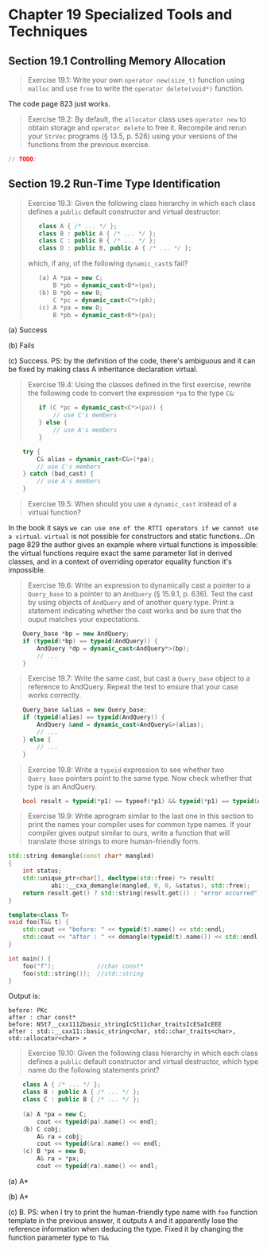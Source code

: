 Chapter 19 Specialized Tools and Techniques
===========================================

Section 19.1 Controlling Memory Allocation
------------------------------------------

>Exercise 19.1: Write your own `operator new(size_t)` function using `malloc` and use `free` to write the `operator delete(void*)` function.

The code page 823 just works.

>Exercise 19.2: By default, the `allocator` class uses `operator new` to obtain storage and `operator delete` to free it. Recompile and rerun your `StrVec` programs (§ 13.5, p. 526) using your versions of the functions from the previous exercise.

```cpp
// TODO:
```

Section 19.2 Run-Time Type Identification
-----------------------------------------

>Exercise 19.3: Given the following class hierarchy in which each class defines a `public` default constructor and virtual destructor:
>```cpp
>    class A { /* ... */ };
>    class B : public A { /* ... */ };
>    class C : public B { /* ... */ };
>    class D : public B, public A { /* ... */ };
>```
>which, if any, of the following `dynamic_cast`s fail?
>```cpp
>    (a) A *pa = new C;
>        B *pb = dynamic_cast<B*>(pa);
>    (b) B *pb = new B;
>        C *pc = dynamic_cast<C*>(pb);
>    (c) A *pa = new D;
>        B *pb = dynamic_cast<B*>(pa);
>```

(a) Success

(b) Fails

(c) Success. PS: by the definition of the code, there's ambiguous and it can be fixed by making class A inheritance declaration virtual.

> Exercise 19.4: Using the classes defined in the first exercise, rewrite the following code to convert the expression `*pa` to the type `C&`:
>```cpp
>    if (C *pc = dynamic_cast<C*>(pa)) {
>        // use C's members
>    } else {
>        // use A's members
>    }
>```

```cpp
    try {
        C& alias = dynamic_cast<C&>(*pa);
        // use C's members
    } catch (bad_cast) {
        // use A's members
    }
```

>Exercise 19.5: When should you use a `dynamic_cast` instead of a virtual function?

In the book it says `we can use one of the RTTI operators if we cannot use a virtual`. `virtual` is not possible for constructors and static functions...On page 829 the author gives an example where virtual functions is impossible: the virtual functions require exact the same parameter list in derived classes, and in a context of overriding operator equality function it's impossible.

>Exercise 19.6: Write an expression to dynamically cast a pointer to a `Query_base` to a pointer to an `AndQuery` (§ 15.9.1, p. 636). Test the cast by using objects of `AndQuery` and of another query type. Print a statement indicating whether the cast works and be sure that the ouput matches your expectations.

```cpp
    Query_base *bp = new AndQuery;
    if (typeid(*bp) == typeid(AndQuery)) {
        AndQuery *dp = dynamic_cast<AndQuery*>(bp);
        // ...
    }
```

>Exercise 19.7: Write the same cast, but cast a `Query_base` object to a reference to AndQuery. Repeat the test to ensure that your case works correctly.

```cpp
    Query_base &alias = new Query_base;
    if (typeid(alias) == typeid(AndQuery)) {
        AndQuery &and = dynamic_cast<AndQuery&>(alias);
        // ...
    } else {
        // ...
    }
```

>Exercise 19.8: Write a `typeid` expression to see whether two `Query_base` pointers point to the same type. Now check whether that type is an AndQuery.

```cpp
    bool result = typeid(*p1) == typeof(*p1) && typeid(*p1) == typeid(AndQuery);
```

>Exercise 19.9: Write aprogram similar to the last one in this section to print the names your compiler uses for common type names. If your compiler gives output similar to ours, write a function that will translate those strings to more human-friendly form.

```cpp
std::string demangle(const char* mangled)
{
    int status;
    std::unique_ptr<char[], decltype(std::free) *> result(
            abi::__cxa_demangle(mangled, 0, 0, &status), std::free);
    return result.get() ? std::string(result.get()) : "error occurred";
}

template<class T>
void foo(T&& t) {
    std::cout << "before: " << typeid(t).name() << std::endl;
    std::cout << "after : " << demangle(typeid(t).name()) << std::endl;
}

int main() {
    foo("f");            //char const*
    foo(std::string());  //std::string
}
```

Output is:
```
before: PKc
after : char const*
before: NSt7__cxx1112basic_stringIcSt11char_traitsIcESaIcEEE
after : std::__cxx11::basic_string<char, std::char_traits<char>, std::allocator<char> >
```

>Exercise 19.10: Given the following class hierarchy in which each class defines a `public` default constructor and virtual destructor, which type name do the following statements print?
```cpp
    class A { /* ... */ };
    class B : public A { /* ... */ };
    class C : public B { /* ... */ };
    
    (a) A *pa = new C;
        cout << typeid(pa).name() << endl;
    (b) C cobj;
        A& ra = cobj;
        cout << typeid(&ra).name() << endl;
    (c) B *px = new B;
        A& ra = *px;
        cout << typeid(ra).name() << endl;
```

(a) A*

(b) A*

(c) B. PS: when I try to print the human-friendly type name with `foo` function template in the previous answer, it outputs `A` and it apparently lose the reference information when deducing the type. Fixed it by changing the function parameter type to `T&&`
